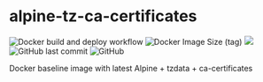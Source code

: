 # alpine-tz-ca-certificates

![Docker build and deploy workflow](https://github.com/SARAN-thala/alpine-tz-ca-certificates/workflows/Docker%20build%20and%20deploy%20workflow/badge.svg)
![Docker Image Size (tag)](https://img.shields.io/docker/image-size/saranraj/alpine-tz-ca-certificates/latest)
[![](https://images.microbadger.com/badges/version/saranraj/alpine-tz-ca-certificates.svg)](https://microbadger.com/images/saranraj/alpine-tz-ca-certificates "Get your own version badge on microbadger.com")
![GitHub last commit](https://img.shields.io/github/last-commit/saran-thala/alpine-tz-ca-certificates)
![GitHub](https://img.shields.io/github/license/saran-thala/alpine-tz-ca-certificates)

Docker baseline image with latest Alpine + tzdata + ca-certificates
